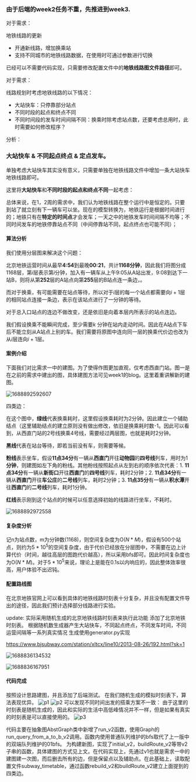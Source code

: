 ### 由于后端的week2任务不重，先推进到week3.

对于需求：

地铁线路的更新

* 开通新线路，增加换乘站
* 支持不同城市的地铁线路数据，在使用时可通过参数进行切换

已经可以不需要代码实现，只需要修改配置文件中的**地铁线路图文件路径**即可。

对于需求：

线路规划时考虑地铁线路的以下情况：

* 大站快车：只停靠部分站点
* 不同时段的起点和终点不同
* 不同时间段的发车时间间隔不同：换乘时除考虑站点数，还要考虑总用时，此时需要如何修改程序？

分析：

### 大站快车 & 不同起点终点 & 定点发车。

单独考虑大站快车其实没有意义，只需要单独在地铁线路文件中增加一条大站快车地铁线路即可。

这里将**大站快车**和**不同时段的起点和终点不同**一起考虑：

总体来说，在1，2周的需求中，我们认为地铁线路在整个运行中是恒定的。只要到站了就立刻有下一辆车可以坐。现在的模型转换为，地铁运行是根据时间进行的；地铁只有在**特定的时间点**才会发车；一天之中的地铁发车时间间隔不均等；不同时间发车的地铁停靠站点不同（中间停靠站不同，起点终点也可能不同）；

#### 算法分析

我们使用分层图来解决这个问题：

北京地铁运营时间从最早**4:54**到最晚**00:21**，共计**1168分钟**，因此我们将图分成1168层，第$i$层表示第$i$分钟，加入有一辆车从上午9:05从A站出发，9:08到达下一站B，则将从第**252**层的A站点向第**255**层的B站点连一条边，。

而对于换乘，有可能需要在站点等待，所以对于$i$层的每一个站点都需要向$i+1$层的相同站点连接一条边，表示在该站点进行了一分钟的等待。

对于总入口站点的连边不做改变，还是依旧是向着本层内所表示的站点连边。

我们假设换乘不能瞬间完成，至少需要$k$ 分钟在站内走动时间。因此在A站点下车后不能立刻从A站点上别的车。我们需要将原图中连向同一层的换乘代价边也改为从$i$层连向$i+1$层。

#### 案例介绍

下面我们对比需求一中的建图。为了使得作图更加直观，仅考虑西直门站。图一是在之前的需求中建出的图，具体建图方法可见week1的blog。这里着重讲解新的建图。

![1688892592607](image/mainblog/1688892592607.png)

四类边：

在这个图中，**绿线**代表换乘耗时，这里假设换乘耗时为2分钟。因此建立一个辅助结点（这里辅助结点的建立原则没有做出修改，依旧是换乘耗时数-1。因此可以看到，从西直门站的2号线换乘4号线，需要经过两层图，也就是耗时2分钟。

**黑线**代表在站台等待，即若当前没有车，则需要等候。

**粉线**表示坐车，假设**11点34分**有一辆从**西直门**开往**动物园**的**四号线**列车，用时为$1$**分钟**，则建图如左下角的粉线。其他粉线按照起点从左到右的顺序依次代表：1. **11点34分**有一辆从**新街口**开往**西直门**的**四号线**列车，耗时$2$分钟；2. **11点34分**有一辆从**西直门**开往**车公庄**的**二号线**列车，耗时$2$分钟；3. **11点35分**有一辆从**积水潭**开往**西直门**的**二号线**列车，耗时$1$分钟。

**红线**表示刚到这个站点的时候可以任意选择初始的线路进行坐车，不耗时。

![1688892972558](image/mainblog/1688892972558.png)

#### 复杂度分析

记n为站点数，m为分钟数(1168)，则空间复杂度为O($N*M$)，假设有500个站点，则约为$5*10^5$的空间复杂度，由于代价已经放在分层图中，不需要在边上计算代价（时间，越往高层的图跑代价越高），所以采用bfs即可。因此时间复杂度也为O($N*M$)。对于$5*10^5$来说，理论上是能在0.1s以内响应的，因此整体效率很高，用户体验不出迟钝。

#### 配置路线图 

在北京地铁官网上可以看到具体的地铁线路时刻表十分复杂，并且没有配置文件导出的途径，因此我们预计选择部分线路进行实验。

update: 实际采用随机生成的北京地铁线路时刻表来执行此功能
添加了北京地铁时刻表。
根据随机数生成器产生大站快车，不同起点终点，不同发车时间，不同运营间隔等一系列真实情况
生成使用generator.py实现

https://www.bjsubway.com/station/xltcx/line10/2013-08-26/192.html?sk=1

![1688836134532](image/mainblog/1688836134532.png)

![1688836167951](image/mainblog/1688836167951.png)


#### 代码完成
按照设计思路建图，并且添加了后端测试。
在我们随机生成的模拟时刻表下，算法表现优异。
![p1](./image/mainblog/image.png)
![p2](./image/mainblog/image2.png)
可以发现不同时间出发的搭乘方案不一致：
由于这里的时刻表是随机生成的，因此和实际的生活中高低峰情况并不一样，但是如果有真实的时刻表是可以直接使用的。
![p3](./image/mainblog/image3.png)

代码主要在抽象图AbstGraph类中新增了run_v2函数，使用Graph的run_query_from_a_to_b_v2调用。函数内使用普通队列维护的bfs取代了上一版中的双端队列维护的01bfs。
为构建新图，实现了initial_v2，buildRoute_v2等带v2子串的函数，具体建图的方式见上文。在代码实现上，先通过v1也就是需求一中的建图建一次图，而后删去所有的边，但是保留点以及辅助点。在此基础上，读取配置文件subway_timetable，通过函数rebuild_v2和buildRoute_v2建立上面提到的四类边。